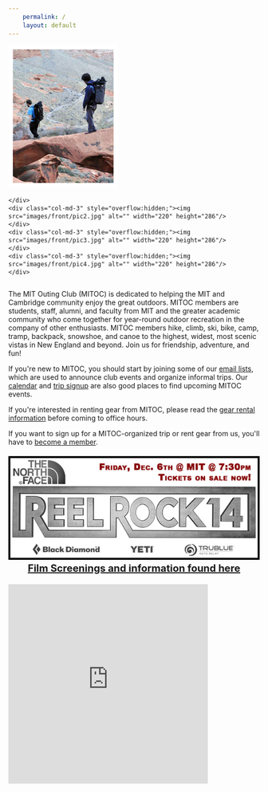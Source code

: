 ```yaml
---
    permalink: /
    layout: default
---
```


<div class="row hidden-sm hidden-xs" style="margin-bottom: 20px;">
    <div class="col-md-3" style="overflow:hidden;"><img src="images/front/pic1.jpg" alt="" width="220" height="286"/>
<!-- Redirect /#pay to /pay -->
<script>
    if (window.location.hash == "#pay") {
        window.location = "/pay"
    }
</script>

    </div>
    <div class="col-md-3" style="overflow:hidden;"><img src="images/front/pic2.jpg" alt="" width="220" height="286"/>
    </div>
    <div class="col-md-3" style="overflow:hidden;"><img src="images/front/pic3.jpg" alt="" width="220" height="286"/>
    </div>
    <div class="col-md-3" style="overflow:hidden;"><img src="images/front/pic4.jpg" alt="" width="220" height="286"/>
    </div>
</div>
<div class="row">
    <div class="col-md-8">
           <p>The MIT Outing Club (MITOC) is dedicated to helping the MIT and Cambridge community enjoy the great outdoors.
            MITOC members are students, staff, alumni, and faculty from MIT and the greater academic community who
            come together for year-round outdoor recreation in the company of other enthusiasts. MITOC members hike,
            climb, ski, bike, camp, tramp, backpack, snowshoe, and canoe to the highest, widest, most scenic vistas
            in New England and beyond. Join us for friendship, adventure, and fun!</p>
        <p>If you're new to MITOC, you should start by joining some of our <a href="/mailing-lists">email lists</a>, which
            are used to announce club events and organize informal trips. Our <a href="/calendar">calendar</a> and
            <a href="https://mitoc-trips.mit.edu/trips/">trip signup</a> are also good places to find upcoming MITOC events.</p>
        <p>If you're interested in renting gear from MITOC, please read the <a href="/rental">gear rental information</a> before coming to office hours.</p>
        <p>If you want to sign up for a MITOC-organized trip or rent gear from us, you'll have to <a href="/join"> become a member</a>.</p>
        <p style="font-size:20px;text-align:center;">
            <a href="/screenings">
            <img src="images/front/rr14-home.jpg" class="img-responsive" alt="Reel Rock 14"/>
            <strong>Film Screenings and information found here</strong></a>
    </p>
    </div>
    <div class="col-md-4">
      <div class="embed-responsive embed-responsive-square">
        <iframe src="https://calendar.google.com/calendar/embed?showTitle=0&amp;showNav=0&amp;showPrint=0&amp;showCalendars=0&amp;mode=AGENDA&amp;height=400&amp;wkst=1&amp;bgcolor=%23FFFFFF&amp;src=nf2filjvmi1s2kipeo5pahr56c@group.calendar.google.com&amp;color=%23125A12&amp;ctz=America%2FNew_York" style="border-width:0" width="400" height="400" frameborder="0" scrolling="no"></iframe>
      </div>
    </div>
</div>
